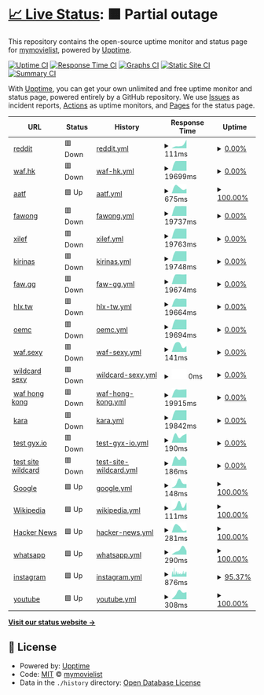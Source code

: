 # [📈 Live Status](https://uptime.mymovielist.org): <!--live status--> **🟧 Partial outage**

This repository contains the open-source uptime monitor and status page for [mymovielist](https://uptime.mymovielist.org), powered by [Upptime](https://github.com/upptime/upptime).

[![Uptime CI](https://github.com/mymovielist/uptime/workflows/Uptime%20CI/badge.svg)](https://github.com/mymovielist/uptime/actions?query=workflow%3A%22Uptime+CI%22)
[![Response Time CI](https://github.com/mymovielist/uptime/workflows/Response%20Time%20CI/badge.svg)](https://github.com/mymovielist/uptime/actions?query=workflow%3A%22Response+Time+CI%22)
[![Graphs CI](https://github.com/mymovielist/uptime/workflows/Graphs%20CI/badge.svg)](https://github.com/mymovielist/uptime/actions?query=workflow%3A%22Graphs+CI%22)
[![Static Site CI](https://github.com/mymovielist/uptime/workflows/Static%20Site%20CI/badge.svg)](https://github.com/mymovielist/uptime/actions?query=workflow%3A%22Static+Site+CI%22)
[![Summary CI](https://github.com/mymovielist/uptime/workflows/Summary%20CI/badge.svg)](https://github.com/mymovielist/uptime/actions?query=workflow%3A%22Summary+CI%22)

With [Upptime](https://upptime.js.org), you can get your own unlimited and free uptime monitor and status page, powered entirely by a GitHub repository. We use [Issues](https://github.com/mymovielist/uptime/issues) as incident reports, [Actions](https://github.com/mymovielist/uptime/actions) as uptime monitors, and [Pages](https://uptime.mymovielist.org) for the status page.

<!--start: status pages-->
<!-- This summary is generated by Upptime (https://github.com/upptime/upptime) -->
<!-- Do not edit this manually, your changes will be overwritten -->
<!-- prettier-ignore -->
| URL | Status | History | Response Time | Uptime |
| --- | ------ | ------- | ------------- | ------ |
| <img alt="" src="https://icons.duckduckgo.com/ip3/www.reddit.com.ico" height="13"> [reddit](https://www.reddit.com) | 🟥 Down | [reddit.yml](https://github.com/mymovielist/uptime/commits/HEAD/history/reddit.yml) | <details><summary><img alt="Response time graph" src="./graphs/reddit/response-time-week.png" height="20"> 111ms</summary><br><a href="https://uptime.mymovielist.org/history/reddit"><img alt="Response time 122" src="https://img.shields.io/endpoint?url=https%3A%2F%2Fraw.githubusercontent.com%2Fmymovielist%2Fuptime%2FHEAD%2Fapi%2Freddit%2Fresponse-time.json"></a><br><a href="https://uptime.mymovielist.org/history/reddit"><img alt="24-hour response time 253" src="https://img.shields.io/endpoint?url=https%3A%2F%2Fraw.githubusercontent.com%2Fmymovielist%2Fuptime%2FHEAD%2Fapi%2Freddit%2Fresponse-time-day.json"></a><br><a href="https://uptime.mymovielist.org/history/reddit"><img alt="7-day response time 111" src="https://img.shields.io/endpoint?url=https%3A%2F%2Fraw.githubusercontent.com%2Fmymovielist%2Fuptime%2FHEAD%2Fapi%2Freddit%2Fresponse-time-week.json"></a><br><a href="https://uptime.mymovielist.org/history/reddit"><img alt="30-day response time 97" src="https://img.shields.io/endpoint?url=https%3A%2F%2Fraw.githubusercontent.com%2Fmymovielist%2Fuptime%2FHEAD%2Fapi%2Freddit%2Fresponse-time-month.json"></a><br><a href="https://uptime.mymovielist.org/history/reddit"><img alt="1-year response time 122" src="https://img.shields.io/endpoint?url=https%3A%2F%2Fraw.githubusercontent.com%2Fmymovielist%2Fuptime%2FHEAD%2Fapi%2Freddit%2Fresponse-time-year.json"></a></details> | <details><summary><a href="https://uptime.mymovielist.org/history/reddit">0.00%</a></summary><a href="https://uptime.mymovielist.org/history/reddit"><img alt="All-time uptime 0.00%" src="https://img.shields.io/endpoint?url=https%3A%2F%2Fraw.githubusercontent.com%2Fmymovielist%2Fuptime%2FHEAD%2Fapi%2Freddit%2Fuptime.json"></a><br><a href="https://uptime.mymovielist.org/history/reddit"><img alt="24-hour uptime 0.00%" src="https://img.shields.io/endpoint?url=https%3A%2F%2Fraw.githubusercontent.com%2Fmymovielist%2Fuptime%2FHEAD%2Fapi%2Freddit%2Fuptime-day.json"></a><br><a href="https://uptime.mymovielist.org/history/reddit"><img alt="7-day uptime 0.00%" src="https://img.shields.io/endpoint?url=https%3A%2F%2Fraw.githubusercontent.com%2Fmymovielist%2Fuptime%2FHEAD%2Fapi%2Freddit%2Fuptime-week.json"></a><br><a href="https://uptime.mymovielist.org/history/reddit"><img alt="30-day uptime 0.00%" src="https://img.shields.io/endpoint?url=https%3A%2F%2Fraw.githubusercontent.com%2Fmymovielist%2Fuptime%2FHEAD%2Fapi%2Freddit%2Fuptime-month.json"></a><br><a href="https://uptime.mymovielist.org/history/reddit"><img alt="1-year uptime 0.00%" src="https://img.shields.io/endpoint?url=https%3A%2F%2Fraw.githubusercontent.com%2Fmymovielist%2Fuptime%2FHEAD%2Fapi%2Freddit%2Fuptime-year.json"></a></details>
| <img alt="" src="https://icons.duckduckgo.com/ip3/www.waf.hk.ico" height="13"> [waf.hk](https://www.waf.hk) | 🟥 Down | [waf-hk.yml](https://github.com/mymovielist/uptime/commits/HEAD/history/waf-hk.yml) | <details><summary><img alt="Response time graph" src="./graphs/waf-hk/response-time-week.png" height="20"> 19699ms</summary><br><a href="https://uptime.mymovielist.org/history/waf-hk"><img alt="Response time 843" src="https://img.shields.io/endpoint?url=https%3A%2F%2Fraw.githubusercontent.com%2Fmymovielist%2Fuptime%2FHEAD%2Fapi%2Fwaf-hk%2Fresponse-time.json"></a><br><a href="https://uptime.mymovielist.org/history/waf-hk"><img alt="24-hour response time 19731" src="https://img.shields.io/endpoint?url=https%3A%2F%2Fraw.githubusercontent.com%2Fmymovielist%2Fuptime%2FHEAD%2Fapi%2Fwaf-hk%2Fresponse-time-day.json"></a><br><a href="https://uptime.mymovielist.org/history/waf-hk"><img alt="7-day response time 19699" src="https://img.shields.io/endpoint?url=https%3A%2F%2Fraw.githubusercontent.com%2Fmymovielist%2Fuptime%2FHEAD%2Fapi%2Fwaf-hk%2Fresponse-time-week.json"></a><br><a href="https://uptime.mymovielist.org/history/waf-hk"><img alt="30-day response time 6721" src="https://img.shields.io/endpoint?url=https%3A%2F%2Fraw.githubusercontent.com%2Fmymovielist%2Fuptime%2FHEAD%2Fapi%2Fwaf-hk%2Fresponse-time-month.json"></a><br><a href="https://uptime.mymovielist.org/history/waf-hk"><img alt="1-year response time 722" src="https://img.shields.io/endpoint?url=https%3A%2F%2Fraw.githubusercontent.com%2Fmymovielist%2Fuptime%2FHEAD%2Fapi%2Fwaf-hk%2Fresponse-time-year.json"></a></details> | <details><summary><a href="https://uptime.mymovielist.org/history/waf-hk">0.00%</a></summary><a href="https://uptime.mymovielist.org/history/waf-hk"><img alt="All-time uptime 57.24%" src="https://img.shields.io/endpoint?url=https%3A%2F%2Fraw.githubusercontent.com%2Fmymovielist%2Fuptime%2FHEAD%2Fapi%2Fwaf-hk%2Fuptime.json"></a><br><a href="https://uptime.mymovielist.org/history/waf-hk"><img alt="24-hour uptime 0.00%" src="https://img.shields.io/endpoint?url=https%3A%2F%2Fraw.githubusercontent.com%2Fmymovielist%2Fuptime%2FHEAD%2Fapi%2Fwaf-hk%2Fuptime-day.json"></a><br><a href="https://uptime.mymovielist.org/history/waf-hk"><img alt="7-day uptime 0.00%" src="https://img.shields.io/endpoint?url=https%3A%2F%2Fraw.githubusercontent.com%2Fmymovielist%2Fuptime%2FHEAD%2Fapi%2Fwaf-hk%2Fuptime-week.json"></a><br><a href="https://uptime.mymovielist.org/history/waf-hk"><img alt="30-day uptime 0.00%" src="https://img.shields.io/endpoint?url=https%3A%2F%2Fraw.githubusercontent.com%2Fmymovielist%2Fuptime%2FHEAD%2Fapi%2Fwaf-hk%2Fuptime-month.json"></a><br><a href="https://uptime.mymovielist.org/history/waf-hk"><img alt="1-year uptime 0.00%" src="https://img.shields.io/endpoint?url=https%3A%2F%2Fraw.githubusercontent.com%2Fmymovielist%2Fuptime%2FHEAD%2Fapi%2Fwaf-hk%2Fuptime-year.json"></a></details>
| <img alt="" src="https://icons.duckduckgo.com/ip3/www.aatf.us.ico" height="13"> [aatf](https://www.aatf.us) | 🟩 Up | [aatf.yml](https://github.com/mymovielist/uptime/commits/HEAD/history/aatf.yml) | <details><summary><img alt="Response time graph" src="./graphs/aatf/response-time-week.png" height="20"> 675ms</summary><br><a href="https://uptime.mymovielist.org/history/aatf"><img alt="Response time 602" src="https://img.shields.io/endpoint?url=https%3A%2F%2Fraw.githubusercontent.com%2Fmymovielist%2Fuptime%2FHEAD%2Fapi%2Faatf%2Fresponse-time.json"></a><br><a href="https://uptime.mymovielist.org/history/aatf"><img alt="24-hour response time 529" src="https://img.shields.io/endpoint?url=https%3A%2F%2Fraw.githubusercontent.com%2Fmymovielist%2Fuptime%2FHEAD%2Fapi%2Faatf%2Fresponse-time-day.json"></a><br><a href="https://uptime.mymovielist.org/history/aatf"><img alt="7-day response time 675" src="https://img.shields.io/endpoint?url=https%3A%2F%2Fraw.githubusercontent.com%2Fmymovielist%2Fuptime%2FHEAD%2Fapi%2Faatf%2Fresponse-time-week.json"></a><br><a href="https://uptime.mymovielist.org/history/aatf"><img alt="30-day response time 705" src="https://img.shields.io/endpoint?url=https%3A%2F%2Fraw.githubusercontent.com%2Fmymovielist%2Fuptime%2FHEAD%2Fapi%2Faatf%2Fresponse-time-month.json"></a><br><a href="https://uptime.mymovielist.org/history/aatf"><img alt="1-year response time 653" src="https://img.shields.io/endpoint?url=https%3A%2F%2Fraw.githubusercontent.com%2Fmymovielist%2Fuptime%2FHEAD%2Fapi%2Faatf%2Fresponse-time-year.json"></a></details> | <details><summary><a href="https://uptime.mymovielist.org/history/aatf">100.00%</a></summary><a href="https://uptime.mymovielist.org/history/aatf"><img alt="All-time uptime 99.83%" src="https://img.shields.io/endpoint?url=https%3A%2F%2Fraw.githubusercontent.com%2Fmymovielist%2Fuptime%2FHEAD%2Fapi%2Faatf%2Fuptime.json"></a><br><a href="https://uptime.mymovielist.org/history/aatf"><img alt="24-hour uptime 100.00%" src="https://img.shields.io/endpoint?url=https%3A%2F%2Fraw.githubusercontent.com%2Fmymovielist%2Fuptime%2FHEAD%2Fapi%2Faatf%2Fuptime-day.json"></a><br><a href="https://uptime.mymovielist.org/history/aatf"><img alt="7-day uptime 100.00%" src="https://img.shields.io/endpoint?url=https%3A%2F%2Fraw.githubusercontent.com%2Fmymovielist%2Fuptime%2FHEAD%2Fapi%2Faatf%2Fuptime-week.json"></a><br><a href="https://uptime.mymovielist.org/history/aatf"><img alt="30-day uptime 100.00%" src="https://img.shields.io/endpoint?url=https%3A%2F%2Fraw.githubusercontent.com%2Fmymovielist%2Fuptime%2FHEAD%2Fapi%2Faatf%2Fuptime-month.json"></a><br><a href="https://uptime.mymovielist.org/history/aatf"><img alt="1-year uptime 99.89%" src="https://img.shields.io/endpoint?url=https%3A%2F%2Fraw.githubusercontent.com%2Fmymovielist%2Fuptime%2FHEAD%2Fapi%2Faatf%2Fuptime-year.json"></a></details>
| <img alt="" src="https://icons.duckduckgo.com/ip3/www.fawong.com.ico" height="13"> [fawong](https://www.fawong.com) | 🟥 Down | [fawong.yml](https://github.com/mymovielist/uptime/commits/HEAD/history/fawong.yml) | <details><summary><img alt="Response time graph" src="./graphs/fawong/response-time-week.png" height="20"> 19737ms</summary><br><a href="https://uptime.mymovielist.org/history/fawong"><img alt="Response time 1009" src="https://img.shields.io/endpoint?url=https%3A%2F%2Fraw.githubusercontent.com%2Fmymovielist%2Fuptime%2FHEAD%2Fapi%2Ffawong%2Fresponse-time.json"></a><br><a href="https://uptime.mymovielist.org/history/fawong"><img alt="24-hour response time 19617" src="https://img.shields.io/endpoint?url=https%3A%2F%2Fraw.githubusercontent.com%2Fmymovielist%2Fuptime%2FHEAD%2Fapi%2Ffawong%2Fresponse-time-day.json"></a><br><a href="https://uptime.mymovielist.org/history/fawong"><img alt="7-day response time 19737" src="https://img.shields.io/endpoint?url=https%3A%2F%2Fraw.githubusercontent.com%2Fmymovielist%2Fuptime%2FHEAD%2Fapi%2Ffawong%2Fresponse-time-week.json"></a><br><a href="https://uptime.mymovielist.org/history/fawong"><img alt="30-day response time 11061" src="https://img.shields.io/endpoint?url=https%3A%2F%2Fraw.githubusercontent.com%2Fmymovielist%2Fuptime%2FHEAD%2Fapi%2Ffawong%2Fresponse-time-month.json"></a><br><a href="https://uptime.mymovielist.org/history/fawong"><img alt="1-year response time 1031" src="https://img.shields.io/endpoint?url=https%3A%2F%2Fraw.githubusercontent.com%2Fmymovielist%2Fuptime%2FHEAD%2Fapi%2Ffawong%2Fresponse-time-year.json"></a></details> | <details><summary><a href="https://uptime.mymovielist.org/history/fawong">0.00%</a></summary><a href="https://uptime.mymovielist.org/history/fawong"><img alt="All-time uptime 57.16%" src="https://img.shields.io/endpoint?url=https%3A%2F%2Fraw.githubusercontent.com%2Fmymovielist%2Fuptime%2FHEAD%2Fapi%2Ffawong%2Fuptime.json"></a><br><a href="https://uptime.mymovielist.org/history/fawong"><img alt="24-hour uptime 0.00%" src="https://img.shields.io/endpoint?url=https%3A%2F%2Fraw.githubusercontent.com%2Fmymovielist%2Fuptime%2FHEAD%2Fapi%2Ffawong%2Fuptime-day.json"></a><br><a href="https://uptime.mymovielist.org/history/fawong"><img alt="7-day uptime 0.00%" src="https://img.shields.io/endpoint?url=https%3A%2F%2Fraw.githubusercontent.com%2Fmymovielist%2Fuptime%2FHEAD%2Fapi%2Ffawong%2Fuptime-week.json"></a><br><a href="https://uptime.mymovielist.org/history/fawong"><img alt="30-day uptime 0.00%" src="https://img.shields.io/endpoint?url=https%3A%2F%2Fraw.githubusercontent.com%2Fmymovielist%2Fuptime%2FHEAD%2Fapi%2Ffawong%2Fuptime-month.json"></a><br><a href="https://uptime.mymovielist.org/history/fawong"><img alt="1-year uptime 0.00%" src="https://img.shields.io/endpoint?url=https%3A%2F%2Fraw.githubusercontent.com%2Fmymovielist%2Fuptime%2FHEAD%2Fapi%2Ffawong%2Fuptime-year.json"></a></details>
| <img alt="" src="https://icons.duckduckgo.com/ip3/www.xilef.org.ico" height="13"> [xilef](https://www.xilef.org) | 🟥 Down | [xilef.yml](https://github.com/mymovielist/uptime/commits/HEAD/history/xilef.yml) | <details><summary><img alt="Response time graph" src="./graphs/xilef/response-time-week.png" height="20"> 19763ms</summary><br><a href="https://uptime.mymovielist.org/history/xilef"><img alt="Response time 1233" src="https://img.shields.io/endpoint?url=https%3A%2F%2Fraw.githubusercontent.com%2Fmymovielist%2Fuptime%2FHEAD%2Fapi%2Fxilef%2Fresponse-time.json"></a><br><a href="https://uptime.mymovielist.org/history/xilef"><img alt="24-hour response time 19788" src="https://img.shields.io/endpoint?url=https%3A%2F%2Fraw.githubusercontent.com%2Fmymovielist%2Fuptime%2FHEAD%2Fapi%2Fxilef%2Fresponse-time-day.json"></a><br><a href="https://uptime.mymovielist.org/history/xilef"><img alt="7-day response time 19763" src="https://img.shields.io/endpoint?url=https%3A%2F%2Fraw.githubusercontent.com%2Fmymovielist%2Fuptime%2FHEAD%2Fapi%2Fxilef%2Fresponse-time-week.json"></a><br><a href="https://uptime.mymovielist.org/history/xilef"><img alt="30-day response time 11101" src="https://img.shields.io/endpoint?url=https%3A%2F%2Fraw.githubusercontent.com%2Fmymovielist%2Fuptime%2FHEAD%2Fapi%2Fxilef%2Fresponse-time-month.json"></a><br><a href="https://uptime.mymovielist.org/history/xilef"><img alt="1-year response time 1161" src="https://img.shields.io/endpoint?url=https%3A%2F%2Fraw.githubusercontent.com%2Fmymovielist%2Fuptime%2FHEAD%2Fapi%2Fxilef%2Fresponse-time-year.json"></a></details> | <details><summary><a href="https://uptime.mymovielist.org/history/xilef">0.00%</a></summary><a href="https://uptime.mymovielist.org/history/xilef"><img alt="All-time uptime 55.29%" src="https://img.shields.io/endpoint?url=https%3A%2F%2Fraw.githubusercontent.com%2Fmymovielist%2Fuptime%2FHEAD%2Fapi%2Fxilef%2Fuptime.json"></a><br><a href="https://uptime.mymovielist.org/history/xilef"><img alt="24-hour uptime 0.00%" src="https://img.shields.io/endpoint?url=https%3A%2F%2Fraw.githubusercontent.com%2Fmymovielist%2Fuptime%2FHEAD%2Fapi%2Fxilef%2Fuptime-day.json"></a><br><a href="https://uptime.mymovielist.org/history/xilef"><img alt="7-day uptime 0.00%" src="https://img.shields.io/endpoint?url=https%3A%2F%2Fraw.githubusercontent.com%2Fmymovielist%2Fuptime%2FHEAD%2Fapi%2Fxilef%2Fuptime-week.json"></a><br><a href="https://uptime.mymovielist.org/history/xilef"><img alt="30-day uptime 0.00%" src="https://img.shields.io/endpoint?url=https%3A%2F%2Fraw.githubusercontent.com%2Fmymovielist%2Fuptime%2FHEAD%2Fapi%2Fxilef%2Fuptime-month.json"></a><br><a href="https://uptime.mymovielist.org/history/xilef"><img alt="1-year uptime 0.00%" src="https://img.shields.io/endpoint?url=https%3A%2F%2Fraw.githubusercontent.com%2Fmymovielist%2Fuptime%2FHEAD%2Fapi%2Fxilef%2Fuptime-year.json"></a></details>
| <img alt="" src="https://icons.duckduckgo.com/ip3/www.kirinas.com.ico" height="13"> [kirinas](https://www.kirinas.com) | 🟥 Down | [kirinas.yml](https://github.com/mymovielist/uptime/commits/HEAD/history/kirinas.yml) | <details><summary><img alt="Response time graph" src="./graphs/kirinas/response-time-week.png" height="20"> 19748ms</summary><br><a href="https://uptime.mymovielist.org/history/kirinas"><img alt="Response time 1154" src="https://img.shields.io/endpoint?url=https%3A%2F%2Fraw.githubusercontent.com%2Fmymovielist%2Fuptime%2FHEAD%2Fapi%2Fkirinas%2Fresponse-time.json"></a><br><a href="https://uptime.mymovielist.org/history/kirinas"><img alt="24-hour response time 19700" src="https://img.shields.io/endpoint?url=https%3A%2F%2Fraw.githubusercontent.com%2Fmymovielist%2Fuptime%2FHEAD%2Fapi%2Fkirinas%2Fresponse-time-day.json"></a><br><a href="https://uptime.mymovielist.org/history/kirinas"><img alt="7-day response time 19748" src="https://img.shields.io/endpoint?url=https%3A%2F%2Fraw.githubusercontent.com%2Fmymovielist%2Fuptime%2FHEAD%2Fapi%2Fkirinas%2Fresponse-time-week.json"></a><br><a href="https://uptime.mymovielist.org/history/kirinas"><img alt="30-day response time 11549" src="https://img.shields.io/endpoint?url=https%3A%2F%2Fraw.githubusercontent.com%2Fmymovielist%2Fuptime%2FHEAD%2Fapi%2Fkirinas%2Fresponse-time-month.json"></a><br><a href="https://uptime.mymovielist.org/history/kirinas"><img alt="1-year response time 1141" src="https://img.shields.io/endpoint?url=https%3A%2F%2Fraw.githubusercontent.com%2Fmymovielist%2Fuptime%2FHEAD%2Fapi%2Fkirinas%2Fresponse-time-year.json"></a></details> | <details><summary><a href="https://uptime.mymovielist.org/history/kirinas">0.00%</a></summary><a href="https://uptime.mymovielist.org/history/kirinas"><img alt="All-time uptime 56.94%" src="https://img.shields.io/endpoint?url=https%3A%2F%2Fraw.githubusercontent.com%2Fmymovielist%2Fuptime%2FHEAD%2Fapi%2Fkirinas%2Fuptime.json"></a><br><a href="https://uptime.mymovielist.org/history/kirinas"><img alt="24-hour uptime 0.00%" src="https://img.shields.io/endpoint?url=https%3A%2F%2Fraw.githubusercontent.com%2Fmymovielist%2Fuptime%2FHEAD%2Fapi%2Fkirinas%2Fuptime-day.json"></a><br><a href="https://uptime.mymovielist.org/history/kirinas"><img alt="7-day uptime 0.00%" src="https://img.shields.io/endpoint?url=https%3A%2F%2Fraw.githubusercontent.com%2Fmymovielist%2Fuptime%2FHEAD%2Fapi%2Fkirinas%2Fuptime-week.json"></a><br><a href="https://uptime.mymovielist.org/history/kirinas"><img alt="30-day uptime 0.00%" src="https://img.shields.io/endpoint?url=https%3A%2F%2Fraw.githubusercontent.com%2Fmymovielist%2Fuptime%2FHEAD%2Fapi%2Fkirinas%2Fuptime-month.json"></a><br><a href="https://uptime.mymovielist.org/history/kirinas"><img alt="1-year uptime 0.00%" src="https://img.shields.io/endpoint?url=https%3A%2F%2Fraw.githubusercontent.com%2Fmymovielist%2Fuptime%2FHEAD%2Fapi%2Fkirinas%2Fuptime-year.json"></a></details>
| <img alt="" src="https://icons.duckduckgo.com/ip3/www.faw.gg.ico" height="13"> [faw.gg](https://www.faw.gg) | 🟥 Down | [faw-gg.yml](https://github.com/mymovielist/uptime/commits/HEAD/history/faw-gg.yml) | <details><summary><img alt="Response time graph" src="./graphs/faw-gg/response-time-week.png" height="20"> 19674ms</summary><br><a href="https://uptime.mymovielist.org/history/faw-gg"><img alt="Response time 1224" src="https://img.shields.io/endpoint?url=https%3A%2F%2Fraw.githubusercontent.com%2Fmymovielist%2Fuptime%2FHEAD%2Fapi%2Ffaw-gg%2Fresponse-time.json"></a><br><a href="https://uptime.mymovielist.org/history/faw-gg"><img alt="24-hour response time 19865" src="https://img.shields.io/endpoint?url=https%3A%2F%2Fraw.githubusercontent.com%2Fmymovielist%2Fuptime%2FHEAD%2Fapi%2Ffaw-gg%2Fresponse-time-day.json"></a><br><a href="https://uptime.mymovielist.org/history/faw-gg"><img alt="7-day response time 19674" src="https://img.shields.io/endpoint?url=https%3A%2F%2Fraw.githubusercontent.com%2Fmymovielist%2Fuptime%2FHEAD%2Fapi%2Ffaw-gg%2Fresponse-time-week.json"></a><br><a href="https://uptime.mymovielist.org/history/faw-gg"><img alt="30-day response time 11918" src="https://img.shields.io/endpoint?url=https%3A%2F%2Fraw.githubusercontent.com%2Fmymovielist%2Fuptime%2FHEAD%2Fapi%2Ffaw-gg%2Fresponse-time-month.json"></a><br><a href="https://uptime.mymovielist.org/history/faw-gg"><img alt="1-year response time 1229" src="https://img.shields.io/endpoint?url=https%3A%2F%2Fraw.githubusercontent.com%2Fmymovielist%2Fuptime%2FHEAD%2Fapi%2Ffaw-gg%2Fresponse-time-year.json"></a></details> | <details><summary><a href="https://uptime.mymovielist.org/history/faw-gg">0.00%</a></summary><a href="https://uptime.mymovielist.org/history/faw-gg"><img alt="All-time uptime 52.94%" src="https://img.shields.io/endpoint?url=https%3A%2F%2Fraw.githubusercontent.com%2Fmymovielist%2Fuptime%2FHEAD%2Fapi%2Ffaw-gg%2Fuptime.json"></a><br><a href="https://uptime.mymovielist.org/history/faw-gg"><img alt="24-hour uptime 0.00%" src="https://img.shields.io/endpoint?url=https%3A%2F%2Fraw.githubusercontent.com%2Fmymovielist%2Fuptime%2FHEAD%2Fapi%2Ffaw-gg%2Fuptime-day.json"></a><br><a href="https://uptime.mymovielist.org/history/faw-gg"><img alt="7-day uptime 0.00%" src="https://img.shields.io/endpoint?url=https%3A%2F%2Fraw.githubusercontent.com%2Fmymovielist%2Fuptime%2FHEAD%2Fapi%2Ffaw-gg%2Fuptime-week.json"></a><br><a href="https://uptime.mymovielist.org/history/faw-gg"><img alt="30-day uptime 0.00%" src="https://img.shields.io/endpoint?url=https%3A%2F%2Fraw.githubusercontent.com%2Fmymovielist%2Fuptime%2FHEAD%2Fapi%2Ffaw-gg%2Fuptime-month.json"></a><br><a href="https://uptime.mymovielist.org/history/faw-gg"><img alt="1-year uptime 0.00%" src="https://img.shields.io/endpoint?url=https%3A%2F%2Fraw.githubusercontent.com%2Fmymovielist%2Fuptime%2FHEAD%2Fapi%2Ffaw-gg%2Fuptime-year.json"></a></details>
| <img alt="" src="https://icons.duckduckgo.com/ip3/www.hlx.tw.ico" height="13"> [hlx.tw](https://www.hlx.tw) | 🟥 Down | [hlx-tw.yml](https://github.com/mymovielist/uptime/commits/HEAD/history/hlx-tw.yml) | <details><summary><img alt="Response time graph" src="./graphs/hlx-tw/response-time-week.png" height="20"> 19664ms</summary><br><a href="https://uptime.mymovielist.org/history/hlx-tw"><img alt="Response time 1139" src="https://img.shields.io/endpoint?url=https%3A%2F%2Fraw.githubusercontent.com%2Fmymovielist%2Fuptime%2FHEAD%2Fapi%2Fhlx-tw%2Fresponse-time.json"></a><br><a href="https://uptime.mymovielist.org/history/hlx-tw"><img alt="24-hour response time 19433" src="https://img.shields.io/endpoint?url=https%3A%2F%2Fraw.githubusercontent.com%2Fmymovielist%2Fuptime%2FHEAD%2Fapi%2Fhlx-tw%2Fresponse-time-day.json"></a><br><a href="https://uptime.mymovielist.org/history/hlx-tw"><img alt="7-day response time 19664" src="https://img.shields.io/endpoint?url=https%3A%2F%2Fraw.githubusercontent.com%2Fmymovielist%2Fuptime%2FHEAD%2Fapi%2Fhlx-tw%2Fresponse-time-week.json"></a><br><a href="https://uptime.mymovielist.org/history/hlx-tw"><img alt="30-day response time 11151" src="https://img.shields.io/endpoint?url=https%3A%2F%2Fraw.githubusercontent.com%2Fmymovielist%2Fuptime%2FHEAD%2Fapi%2Fhlx-tw%2Fresponse-time-month.json"></a><br><a href="https://uptime.mymovielist.org/history/hlx-tw"><img alt="1-year response time 1100" src="https://img.shields.io/endpoint?url=https%3A%2F%2Fraw.githubusercontent.com%2Fmymovielist%2Fuptime%2FHEAD%2Fapi%2Fhlx-tw%2Fresponse-time-year.json"></a></details> | <details><summary><a href="https://uptime.mymovielist.org/history/hlx-tw">0.00%</a></summary><a href="https://uptime.mymovielist.org/history/hlx-tw"><img alt="All-time uptime 52.67%" src="https://img.shields.io/endpoint?url=https%3A%2F%2Fraw.githubusercontent.com%2Fmymovielist%2Fuptime%2FHEAD%2Fapi%2Fhlx-tw%2Fuptime.json"></a><br><a href="https://uptime.mymovielist.org/history/hlx-tw"><img alt="24-hour uptime 0.00%" src="https://img.shields.io/endpoint?url=https%3A%2F%2Fraw.githubusercontent.com%2Fmymovielist%2Fuptime%2FHEAD%2Fapi%2Fhlx-tw%2Fuptime-day.json"></a><br><a href="https://uptime.mymovielist.org/history/hlx-tw"><img alt="7-day uptime 0.00%" src="https://img.shields.io/endpoint?url=https%3A%2F%2Fraw.githubusercontent.com%2Fmymovielist%2Fuptime%2FHEAD%2Fapi%2Fhlx-tw%2Fuptime-week.json"></a><br><a href="https://uptime.mymovielist.org/history/hlx-tw"><img alt="30-day uptime 0.00%" src="https://img.shields.io/endpoint?url=https%3A%2F%2Fraw.githubusercontent.com%2Fmymovielist%2Fuptime%2FHEAD%2Fapi%2Fhlx-tw%2Fuptime-month.json"></a><br><a href="https://uptime.mymovielist.org/history/hlx-tw"><img alt="1-year uptime 0.00%" src="https://img.shields.io/endpoint?url=https%3A%2F%2Fraw.githubusercontent.com%2Fmymovielist%2Fuptime%2FHEAD%2Fapi%2Fhlx-tw%2Fuptime-year.json"></a></details>
| <img alt="" src="https://icons.duckduckgo.com/ip3/www.orientelectronic.net.ico" height="13"> [oemc](https://www.orientelectronic.net) | 🟥 Down | [oemc.yml](https://github.com/mymovielist/uptime/commits/HEAD/history/oemc.yml) | <details><summary><img alt="Response time graph" src="./graphs/oemc/response-time-week.png" height="20"> 19694ms</summary><br><a href="https://uptime.mymovielist.org/history/oemc"><img alt="Response time 1188" src="https://img.shields.io/endpoint?url=https%3A%2F%2Fraw.githubusercontent.com%2Fmymovielist%2Fuptime%2FHEAD%2Fapi%2Foemc%2Fresponse-time.json"></a><br><a href="https://uptime.mymovielist.org/history/oemc"><img alt="24-hour response time 19680" src="https://img.shields.io/endpoint?url=https%3A%2F%2Fraw.githubusercontent.com%2Fmymovielist%2Fuptime%2FHEAD%2Fapi%2Foemc%2Fresponse-time-day.json"></a><br><a href="https://uptime.mymovielist.org/history/oemc"><img alt="7-day response time 19694" src="https://img.shields.io/endpoint?url=https%3A%2F%2Fraw.githubusercontent.com%2Fmymovielist%2Fuptime%2FHEAD%2Fapi%2Foemc%2Fresponse-time-week.json"></a><br><a href="https://uptime.mymovielist.org/history/oemc"><img alt="30-day response time 11895" src="https://img.shields.io/endpoint?url=https%3A%2F%2Fraw.githubusercontent.com%2Fmymovielist%2Fuptime%2FHEAD%2Fapi%2Foemc%2Fresponse-time-month.json"></a><br><a href="https://uptime.mymovielist.org/history/oemc"><img alt="1-year response time 1179" src="https://img.shields.io/endpoint?url=https%3A%2F%2Fraw.githubusercontent.com%2Fmymovielist%2Fuptime%2FHEAD%2Fapi%2Foemc%2Fresponse-time-year.json"></a></details> | <details><summary><a href="https://uptime.mymovielist.org/history/oemc">0.00%</a></summary><a href="https://uptime.mymovielist.org/history/oemc"><img alt="All-time uptime 57.18%" src="https://img.shields.io/endpoint?url=https%3A%2F%2Fraw.githubusercontent.com%2Fmymovielist%2Fuptime%2FHEAD%2Fapi%2Foemc%2Fuptime.json"></a><br><a href="https://uptime.mymovielist.org/history/oemc"><img alt="24-hour uptime 0.00%" src="https://img.shields.io/endpoint?url=https%3A%2F%2Fraw.githubusercontent.com%2Fmymovielist%2Fuptime%2FHEAD%2Fapi%2Foemc%2Fuptime-day.json"></a><br><a href="https://uptime.mymovielist.org/history/oemc"><img alt="7-day uptime 0.00%" src="https://img.shields.io/endpoint?url=https%3A%2F%2Fraw.githubusercontent.com%2Fmymovielist%2Fuptime%2FHEAD%2Fapi%2Foemc%2Fuptime-week.json"></a><br><a href="https://uptime.mymovielist.org/history/oemc"><img alt="30-day uptime 0.00%" src="https://img.shields.io/endpoint?url=https%3A%2F%2Fraw.githubusercontent.com%2Fmymovielist%2Fuptime%2FHEAD%2Fapi%2Foemc%2Fuptime-month.json"></a><br><a href="https://uptime.mymovielist.org/history/oemc"><img alt="1-year uptime 0.00%" src="https://img.shields.io/endpoint?url=https%3A%2F%2Fraw.githubusercontent.com%2Fmymovielist%2Fuptime%2FHEAD%2Fapi%2Foemc%2Fuptime-year.json"></a></details>
| <img alt="" src="https://icons.duckduckgo.com/ip3/www.waf.sexy.ico" height="13"> [waf.sexy](https://www.waf.sexy) | 🟥 Down | [waf-sexy.yml](https://github.com/mymovielist/uptime/commits/HEAD/history/waf-sexy.yml) | <details><summary><img alt="Response time graph" src="./graphs/waf-sexy/response-time-week.png" height="20"> 141ms</summary><br><a href="https://uptime.mymovielist.org/history/waf-sexy"><img alt="Response time 253" src="https://img.shields.io/endpoint?url=https%3A%2F%2Fraw.githubusercontent.com%2Fmymovielist%2Fuptime%2FHEAD%2Fapi%2Fwaf-sexy%2Fresponse-time.json"></a><br><a href="https://uptime.mymovielist.org/history/waf-sexy"><img alt="24-hour response time 116" src="https://img.shields.io/endpoint?url=https%3A%2F%2Fraw.githubusercontent.com%2Fmymovielist%2Fuptime%2FHEAD%2Fapi%2Fwaf-sexy%2Fresponse-time-day.json"></a><br><a href="https://uptime.mymovielist.org/history/waf-sexy"><img alt="7-day response time 141" src="https://img.shields.io/endpoint?url=https%3A%2F%2Fraw.githubusercontent.com%2Fmymovielist%2Fuptime%2FHEAD%2Fapi%2Fwaf-sexy%2Fresponse-time-week.json"></a><br><a href="https://uptime.mymovielist.org/history/waf-sexy"><img alt="30-day response time 2507" src="https://img.shields.io/endpoint?url=https%3A%2F%2Fraw.githubusercontent.com%2Fmymovielist%2Fuptime%2FHEAD%2Fapi%2Fwaf-sexy%2Fresponse-time-month.json"></a><br><a href="https://uptime.mymovielist.org/history/waf-sexy"><img alt="1-year response time 308" src="https://img.shields.io/endpoint?url=https%3A%2F%2Fraw.githubusercontent.com%2Fmymovielist%2Fuptime%2FHEAD%2Fapi%2Fwaf-sexy%2Fresponse-time-year.json"></a></details> | <details><summary><a href="https://uptime.mymovielist.org/history/waf-sexy">0.00%</a></summary><a href="https://uptime.mymovielist.org/history/waf-sexy"><img alt="All-time uptime 46.45%" src="https://img.shields.io/endpoint?url=https%3A%2F%2Fraw.githubusercontent.com%2Fmymovielist%2Fuptime%2FHEAD%2Fapi%2Fwaf-sexy%2Fuptime.json"></a><br><a href="https://uptime.mymovielist.org/history/waf-sexy"><img alt="24-hour uptime 0.00%" src="https://img.shields.io/endpoint?url=https%3A%2F%2Fraw.githubusercontent.com%2Fmymovielist%2Fuptime%2FHEAD%2Fapi%2Fwaf-sexy%2Fuptime-day.json"></a><br><a href="https://uptime.mymovielist.org/history/waf-sexy"><img alt="7-day uptime 0.00%" src="https://img.shields.io/endpoint?url=https%3A%2F%2Fraw.githubusercontent.com%2Fmymovielist%2Fuptime%2FHEAD%2Fapi%2Fwaf-sexy%2Fuptime-week.json"></a><br><a href="https://uptime.mymovielist.org/history/waf-sexy"><img alt="30-day uptime 0.00%" src="https://img.shields.io/endpoint?url=https%3A%2F%2Fraw.githubusercontent.com%2Fmymovielist%2Fuptime%2FHEAD%2Fapi%2Fwaf-sexy%2Fuptime-month.json"></a><br><a href="https://uptime.mymovielist.org/history/waf-sexy"><img alt="1-year uptime 0.00%" src="https://img.shields.io/endpoint?url=https%3A%2F%2Fraw.githubusercontent.com%2Fmymovielist%2Fuptime%2FHEAD%2Fapi%2Fwaf-sexy%2Fuptime-year.json"></a></details>
| <img alt="" src="https://icons.duckduckgo.com/ip3/wildcard.waf.sexy.ico" height="13"> [wildcard sexy](https://wildcard.waf.sexy) | 🟥 Down | [wildcard-sexy.yml](https://github.com/mymovielist/uptime/commits/HEAD/history/wildcard-sexy.yml) | <details><summary><img alt="Response time graph" src="./graphs/wildcard-sexy/response-time-week.png" height="20"> 0ms</summary><br><a href="https://uptime.mymovielist.org/history/wildcard-sexy"><img alt="Response time 172" src="https://img.shields.io/endpoint?url=https%3A%2F%2Fraw.githubusercontent.com%2Fmymovielist%2Fuptime%2FHEAD%2Fapi%2Fwildcard-sexy%2Fresponse-time.json"></a><br><a href="https://uptime.mymovielist.org/history/wildcard-sexy"><img alt="24-hour response time 0" src="https://img.shields.io/endpoint?url=https%3A%2F%2Fraw.githubusercontent.com%2Fmymovielist%2Fuptime%2FHEAD%2Fapi%2Fwildcard-sexy%2Fresponse-time-day.json"></a><br><a href="https://uptime.mymovielist.org/history/wildcard-sexy"><img alt="7-day response time 0" src="https://img.shields.io/endpoint?url=https%3A%2F%2Fraw.githubusercontent.com%2Fmymovielist%2Fuptime%2FHEAD%2Fapi%2Fwildcard-sexy%2Fresponse-time-week.json"></a><br><a href="https://uptime.mymovielist.org/history/wildcard-sexy"><img alt="30-day response time 0" src="https://img.shields.io/endpoint?url=https%3A%2F%2Fraw.githubusercontent.com%2Fmymovielist%2Fuptime%2FHEAD%2Fapi%2Fwildcard-sexy%2Fresponse-time-month.json"></a><br><a href="https://uptime.mymovielist.org/history/wildcard-sexy"><img alt="1-year response time 0" src="https://img.shields.io/endpoint?url=https%3A%2F%2Fraw.githubusercontent.com%2Fmymovielist%2Fuptime%2FHEAD%2Fapi%2Fwildcard-sexy%2Fresponse-time-year.json"></a></details> | <details><summary><a href="https://uptime.mymovielist.org/history/wildcard-sexy">0.00%</a></summary><a href="https://uptime.mymovielist.org/history/wildcard-sexy"><img alt="All-time uptime 22.45%" src="https://img.shields.io/endpoint?url=https%3A%2F%2Fraw.githubusercontent.com%2Fmymovielist%2Fuptime%2FHEAD%2Fapi%2Fwildcard-sexy%2Fuptime.json"></a><br><a href="https://uptime.mymovielist.org/history/wildcard-sexy"><img alt="24-hour uptime 0.00%" src="https://img.shields.io/endpoint?url=https%3A%2F%2Fraw.githubusercontent.com%2Fmymovielist%2Fuptime%2FHEAD%2Fapi%2Fwildcard-sexy%2Fuptime-day.json"></a><br><a href="https://uptime.mymovielist.org/history/wildcard-sexy"><img alt="7-day uptime 0.00%" src="https://img.shields.io/endpoint?url=https%3A%2F%2Fraw.githubusercontent.com%2Fmymovielist%2Fuptime%2FHEAD%2Fapi%2Fwildcard-sexy%2Fuptime-week.json"></a><br><a href="https://uptime.mymovielist.org/history/wildcard-sexy"><img alt="30-day uptime 0.00%" src="https://img.shields.io/endpoint?url=https%3A%2F%2Fraw.githubusercontent.com%2Fmymovielist%2Fuptime%2FHEAD%2Fapi%2Fwildcard-sexy%2Fuptime-month.json"></a><br><a href="https://uptime.mymovielist.org/history/wildcard-sexy"><img alt="1-year uptime 0.00%" src="https://img.shields.io/endpoint?url=https%3A%2F%2Fraw.githubusercontent.com%2Fmymovielist%2Fuptime%2FHEAD%2Fapi%2Fwildcard-sexy%2Fuptime-year.json"></a></details>
| <img alt="" src="https://icons.duckduckgo.com/ip3/www.xn--i8s3q.xn--j6w193g.ico" height="13"> [waf hong kong](https://www.xn--i8s3q.xn--j6w193g) | 🟥 Down | [waf-hong-kong.yml](https://github.com/mymovielist/uptime/commits/HEAD/history/waf-hong-kong.yml) | <details><summary><img alt="Response time graph" src="./graphs/waf-hong-kong/response-time-week.png" height="20"> 19915ms</summary><br><a href="https://uptime.mymovielist.org/history/waf-hong-kong"><img alt="Response time 1000" src="https://img.shields.io/endpoint?url=https%3A%2F%2Fraw.githubusercontent.com%2Fmymovielist%2Fuptime%2FHEAD%2Fapi%2Fwaf-hong-kong%2Fresponse-time.json"></a><br><a href="https://uptime.mymovielist.org/history/waf-hong-kong"><img alt="24-hour response time 20502" src="https://img.shields.io/endpoint?url=https%3A%2F%2Fraw.githubusercontent.com%2Fmymovielist%2Fuptime%2FHEAD%2Fapi%2Fwaf-hong-kong%2Fresponse-time-day.json"></a><br><a href="https://uptime.mymovielist.org/history/waf-hong-kong"><img alt="7-day response time 19915" src="https://img.shields.io/endpoint?url=https%3A%2F%2Fraw.githubusercontent.com%2Fmymovielist%2Fuptime%2FHEAD%2Fapi%2Fwaf-hong-kong%2Fresponse-time-week.json"></a><br><a href="https://uptime.mymovielist.org/history/waf-hong-kong"><img alt="30-day response time 11104" src="https://img.shields.io/endpoint?url=https%3A%2F%2Fraw.githubusercontent.com%2Fmymovielist%2Fuptime%2FHEAD%2Fapi%2Fwaf-hong-kong%2Fresponse-time-month.json"></a><br><a href="https://uptime.mymovielist.org/history/waf-hong-kong"><img alt="1-year response time 1026" src="https://img.shields.io/endpoint?url=https%3A%2F%2Fraw.githubusercontent.com%2Fmymovielist%2Fuptime%2FHEAD%2Fapi%2Fwaf-hong-kong%2Fresponse-time-year.json"></a></details> | <details><summary><a href="https://uptime.mymovielist.org/history/waf-hong-kong">0.00%</a></summary><a href="https://uptime.mymovielist.org/history/waf-hong-kong"><img alt="All-time uptime 53.59%" src="https://img.shields.io/endpoint?url=https%3A%2F%2Fraw.githubusercontent.com%2Fmymovielist%2Fuptime%2FHEAD%2Fapi%2Fwaf-hong-kong%2Fuptime.json"></a><br><a href="https://uptime.mymovielist.org/history/waf-hong-kong"><img alt="24-hour uptime 0.00%" src="https://img.shields.io/endpoint?url=https%3A%2F%2Fraw.githubusercontent.com%2Fmymovielist%2Fuptime%2FHEAD%2Fapi%2Fwaf-hong-kong%2Fuptime-day.json"></a><br><a href="https://uptime.mymovielist.org/history/waf-hong-kong"><img alt="7-day uptime 0.00%" src="https://img.shields.io/endpoint?url=https%3A%2F%2Fraw.githubusercontent.com%2Fmymovielist%2Fuptime%2FHEAD%2Fapi%2Fwaf-hong-kong%2Fuptime-week.json"></a><br><a href="https://uptime.mymovielist.org/history/waf-hong-kong"><img alt="30-day uptime 0.00%" src="https://img.shields.io/endpoint?url=https%3A%2F%2Fraw.githubusercontent.com%2Fmymovielist%2Fuptime%2FHEAD%2Fapi%2Fwaf-hong-kong%2Fuptime-month.json"></a><br><a href="https://uptime.mymovielist.org/history/waf-hong-kong"><img alt="1-year uptime 0.00%" src="https://img.shields.io/endpoint?url=https%3A%2F%2Fraw.githubusercontent.com%2Fmymovielist%2Fuptime%2FHEAD%2Fapi%2Fwaf-hong-kong%2Fuptime-year.json"></a></details>
| <img alt="" src="https://icons.duckduckgo.com/ip3/www.xn--lckwg.net.ico" height="13"> [kara](https://www.xn--lckwg.net) | 🟥 Down | [kara.yml](https://github.com/mymovielist/uptime/commits/HEAD/history/kara.yml) | <details><summary><img alt="Response time graph" src="./graphs/kara/response-time-week.png" height="20"> 19842ms</summary><br><a href="https://uptime.mymovielist.org/history/kara"><img alt="Response time 1598" src="https://img.shields.io/endpoint?url=https%3A%2F%2Fraw.githubusercontent.com%2Fmymovielist%2Fuptime%2FHEAD%2Fapi%2Fkara%2Fresponse-time.json"></a><br><a href="https://uptime.mymovielist.org/history/kara"><img alt="24-hour response time 19892" src="https://img.shields.io/endpoint?url=https%3A%2F%2Fraw.githubusercontent.com%2Fmymovielist%2Fuptime%2FHEAD%2Fapi%2Fkara%2Fresponse-time-day.json"></a><br><a href="https://uptime.mymovielist.org/history/kara"><img alt="7-day response time 19842" src="https://img.shields.io/endpoint?url=https%3A%2F%2Fraw.githubusercontent.com%2Fmymovielist%2Fuptime%2FHEAD%2Fapi%2Fkara%2Fresponse-time-week.json"></a><br><a href="https://uptime.mymovielist.org/history/kara"><img alt="30-day response time 19735" src="https://img.shields.io/endpoint?url=https%3A%2F%2Fraw.githubusercontent.com%2Fmymovielist%2Fuptime%2FHEAD%2Fapi%2Fkara%2Fresponse-time-month.json"></a><br><a href="https://uptime.mymovielist.org/history/kara"><img alt="1-year response time 2293" src="https://img.shields.io/endpoint?url=https%3A%2F%2Fraw.githubusercontent.com%2Fmymovielist%2Fuptime%2FHEAD%2Fapi%2Fkara%2Fresponse-time-year.json"></a></details> | <details><summary><a href="https://uptime.mymovielist.org/history/kara">0.00%</a></summary><a href="https://uptime.mymovielist.org/history/kara"><img alt="All-time uptime 47.64%" src="https://img.shields.io/endpoint?url=https%3A%2F%2Fraw.githubusercontent.com%2Fmymovielist%2Fuptime%2FHEAD%2Fapi%2Fkara%2Fuptime.json"></a><br><a href="https://uptime.mymovielist.org/history/kara"><img alt="24-hour uptime 0.00%" src="https://img.shields.io/endpoint?url=https%3A%2F%2Fraw.githubusercontent.com%2Fmymovielist%2Fuptime%2FHEAD%2Fapi%2Fkara%2Fuptime-day.json"></a><br><a href="https://uptime.mymovielist.org/history/kara"><img alt="7-day uptime 0.00%" src="https://img.shields.io/endpoint?url=https%3A%2F%2Fraw.githubusercontent.com%2Fmymovielist%2Fuptime%2FHEAD%2Fapi%2Fkara%2Fuptime-week.json"></a><br><a href="https://uptime.mymovielist.org/history/kara"><img alt="30-day uptime 0.00%" src="https://img.shields.io/endpoint?url=https%3A%2F%2Fraw.githubusercontent.com%2Fmymovielist%2Fuptime%2FHEAD%2Fapi%2Fkara%2Fuptime-month.json"></a><br><a href="https://uptime.mymovielist.org/history/kara"><img alt="1-year uptime 0.00%" src="https://img.shields.io/endpoint?url=https%3A%2F%2Fraw.githubusercontent.com%2Fmymovielist%2Fuptime%2FHEAD%2Fapi%2Fkara%2Fuptime-year.json"></a></details>
| <img alt="" src="https://icons.duckduckgo.com/ip3/gyx.io.ico" height="13"> [test gyx.io](https://gyx.io) | 🟥 Down | [test-gyx-io.yml](https://github.com/mymovielist/uptime/commits/HEAD/history/test-gyx-io.yml) | <details><summary><img alt="Response time graph" src="./graphs/test-gyx-io/response-time-week.png" height="20"> 190ms</summary><br><a href="https://uptime.mymovielist.org/history/test-gyx-io"><img alt="Response time 502" src="https://img.shields.io/endpoint?url=https%3A%2F%2Fraw.githubusercontent.com%2Fmymovielist%2Fuptime%2FHEAD%2Fapi%2Ftest-gyx-io%2Fresponse-time.json"></a><br><a href="https://uptime.mymovielist.org/history/test-gyx-io"><img alt="24-hour response time 225" src="https://img.shields.io/endpoint?url=https%3A%2F%2Fraw.githubusercontent.com%2Fmymovielist%2Fuptime%2FHEAD%2Fapi%2Ftest-gyx-io%2Fresponse-time-day.json"></a><br><a href="https://uptime.mymovielist.org/history/test-gyx-io"><img alt="7-day response time 190" src="https://img.shields.io/endpoint?url=https%3A%2F%2Fraw.githubusercontent.com%2Fmymovielist%2Fuptime%2FHEAD%2Fapi%2Ftest-gyx-io%2Fresponse-time-week.json"></a><br><a href="https://uptime.mymovielist.org/history/test-gyx-io"><img alt="30-day response time 6456" src="https://img.shields.io/endpoint?url=https%3A%2F%2Fraw.githubusercontent.com%2Fmymovielist%2Fuptime%2FHEAD%2Fapi%2Ftest-gyx-io%2Fresponse-time-month.json"></a><br><a href="https://uptime.mymovielist.org/history/test-gyx-io"><img alt="1-year response time 611" src="https://img.shields.io/endpoint?url=https%3A%2F%2Fraw.githubusercontent.com%2Fmymovielist%2Fuptime%2FHEAD%2Fapi%2Ftest-gyx-io%2Fresponse-time-year.json"></a></details> | <details><summary><a href="https://uptime.mymovielist.org/history/test-gyx-io">0.00%</a></summary><a href="https://uptime.mymovielist.org/history/test-gyx-io"><img alt="All-time uptime 23.53%" src="https://img.shields.io/endpoint?url=https%3A%2F%2Fraw.githubusercontent.com%2Fmymovielist%2Fuptime%2FHEAD%2Fapi%2Ftest-gyx-io%2Fuptime.json"></a><br><a href="https://uptime.mymovielist.org/history/test-gyx-io"><img alt="24-hour uptime 0.00%" src="https://img.shields.io/endpoint?url=https%3A%2F%2Fraw.githubusercontent.com%2Fmymovielist%2Fuptime%2FHEAD%2Fapi%2Ftest-gyx-io%2Fuptime-day.json"></a><br><a href="https://uptime.mymovielist.org/history/test-gyx-io"><img alt="7-day uptime 0.00%" src="https://img.shields.io/endpoint?url=https%3A%2F%2Fraw.githubusercontent.com%2Fmymovielist%2Fuptime%2FHEAD%2Fapi%2Ftest-gyx-io%2Fuptime-week.json"></a><br><a href="https://uptime.mymovielist.org/history/test-gyx-io"><img alt="30-day uptime 0.00%" src="https://img.shields.io/endpoint?url=https%3A%2F%2Fraw.githubusercontent.com%2Fmymovielist%2Fuptime%2FHEAD%2Fapi%2Ftest-gyx-io%2Fuptime-month.json"></a><br><a href="https://uptime.mymovielist.org/history/test-gyx-io"><img alt="1-year uptime 0.00%" src="https://img.shields.io/endpoint?url=https%3A%2F%2Fraw.githubusercontent.com%2Fmymovielist%2Fuptime%2FHEAD%2Fapi%2Ftest-gyx-io%2Fuptime-year.json"></a></details>
| <img alt="" src="https://icons.duckduckgo.com/ip3/wildww.gyx.io.ico" height="13"> [test site wildcard](https://wildww.gyx.io) | 🟥 Down | [test-site-wildcard.yml](https://github.com/mymovielist/uptime/commits/HEAD/history/test-site-wildcard.yml) | <details><summary><img alt="Response time graph" src="./graphs/test-site-wildcard/response-time-week.png" height="20"> 186ms</summary><br><a href="https://uptime.mymovielist.org/history/test-site-wildcard"><img alt="Response time 326" src="https://img.shields.io/endpoint?url=https%3A%2F%2Fraw.githubusercontent.com%2Fmymovielist%2Fuptime%2FHEAD%2Fapi%2Ftest-site-wildcard%2Fresponse-time.json"></a><br><a href="https://uptime.mymovielist.org/history/test-site-wildcard"><img alt="24-hour response time 134" src="https://img.shields.io/endpoint?url=https%3A%2F%2Fraw.githubusercontent.com%2Fmymovielist%2Fuptime%2FHEAD%2Fapi%2Ftest-site-wildcard%2Fresponse-time-day.json"></a><br><a href="https://uptime.mymovielist.org/history/test-site-wildcard"><img alt="7-day response time 186" src="https://img.shields.io/endpoint?url=https%3A%2F%2Fraw.githubusercontent.com%2Fmymovielist%2Fuptime%2FHEAD%2Fapi%2Ftest-site-wildcard%2Fresponse-time-week.json"></a><br><a href="https://uptime.mymovielist.org/history/test-site-wildcard"><img alt="30-day response time 3289" src="https://img.shields.io/endpoint?url=https%3A%2F%2Fraw.githubusercontent.com%2Fmymovielist%2Fuptime%2FHEAD%2Fapi%2Ftest-site-wildcard%2Fresponse-time-month.json"></a><br><a href="https://uptime.mymovielist.org/history/test-site-wildcard"><img alt="1-year response time 389" src="https://img.shields.io/endpoint?url=https%3A%2F%2Fraw.githubusercontent.com%2Fmymovielist%2Fuptime%2FHEAD%2Fapi%2Ftest-site-wildcard%2Fresponse-time-year.json"></a></details> | <details><summary><a href="https://uptime.mymovielist.org/history/test-site-wildcard">0.00%</a></summary><a href="https://uptime.mymovielist.org/history/test-site-wildcard"><img alt="All-time uptime 0.00%" src="https://img.shields.io/endpoint?url=https%3A%2F%2Fraw.githubusercontent.com%2Fmymovielist%2Fuptime%2FHEAD%2Fapi%2Ftest-site-wildcard%2Fuptime.json"></a><br><a href="https://uptime.mymovielist.org/history/test-site-wildcard"><img alt="24-hour uptime 0.00%" src="https://img.shields.io/endpoint?url=https%3A%2F%2Fraw.githubusercontent.com%2Fmymovielist%2Fuptime%2FHEAD%2Fapi%2Ftest-site-wildcard%2Fuptime-day.json"></a><br><a href="https://uptime.mymovielist.org/history/test-site-wildcard"><img alt="7-day uptime 0.00%" src="https://img.shields.io/endpoint?url=https%3A%2F%2Fraw.githubusercontent.com%2Fmymovielist%2Fuptime%2FHEAD%2Fapi%2Ftest-site-wildcard%2Fuptime-week.json"></a><br><a href="https://uptime.mymovielist.org/history/test-site-wildcard"><img alt="30-day uptime 0.00%" src="https://img.shields.io/endpoint?url=https%3A%2F%2Fraw.githubusercontent.com%2Fmymovielist%2Fuptime%2FHEAD%2Fapi%2Ftest-site-wildcard%2Fuptime-month.json"></a><br><a href="https://uptime.mymovielist.org/history/test-site-wildcard"><img alt="1-year uptime 0.00%" src="https://img.shields.io/endpoint?url=https%3A%2F%2Fraw.githubusercontent.com%2Fmymovielist%2Fuptime%2FHEAD%2Fapi%2Ftest-site-wildcard%2Fuptime-year.json"></a></details>
| <img alt="" src="https://icons.duckduckgo.com/ip3/www.google.com.ico" height="13"> [Google](https://www.google.com) | 🟩 Up | [google.yml](https://github.com/mymovielist/uptime/commits/HEAD/history/google.yml) | <details><summary><img alt="Response time graph" src="./graphs/google/response-time-week.png" height="20"> 148ms</summary><br><a href="https://uptime.mymovielist.org/history/google"><img alt="Response time 109" src="https://img.shields.io/endpoint?url=https%3A%2F%2Fraw.githubusercontent.com%2Fmymovielist%2Fuptime%2FHEAD%2Fapi%2Fgoogle%2Fresponse-time.json"></a><br><a href="https://uptime.mymovielist.org/history/google"><img alt="24-hour response time 111" src="https://img.shields.io/endpoint?url=https%3A%2F%2Fraw.githubusercontent.com%2Fmymovielist%2Fuptime%2FHEAD%2Fapi%2Fgoogle%2Fresponse-time-day.json"></a><br><a href="https://uptime.mymovielist.org/history/google"><img alt="7-day response time 148" src="https://img.shields.io/endpoint?url=https%3A%2F%2Fraw.githubusercontent.com%2Fmymovielist%2Fuptime%2FHEAD%2Fapi%2Fgoogle%2Fresponse-time-week.json"></a><br><a href="https://uptime.mymovielist.org/history/google"><img alt="30-day response time 124" src="https://img.shields.io/endpoint?url=https%3A%2F%2Fraw.githubusercontent.com%2Fmymovielist%2Fuptime%2FHEAD%2Fapi%2Fgoogle%2Fresponse-time-month.json"></a><br><a href="https://uptime.mymovielist.org/history/google"><img alt="1-year response time 112" src="https://img.shields.io/endpoint?url=https%3A%2F%2Fraw.githubusercontent.com%2Fmymovielist%2Fuptime%2FHEAD%2Fapi%2Fgoogle%2Fresponse-time-year.json"></a></details> | <details><summary><a href="https://uptime.mymovielist.org/history/google">100.00%</a></summary><a href="https://uptime.mymovielist.org/history/google"><img alt="All-time uptime 100.00%" src="https://img.shields.io/endpoint?url=https%3A%2F%2Fraw.githubusercontent.com%2Fmymovielist%2Fuptime%2FHEAD%2Fapi%2Fgoogle%2Fuptime.json"></a><br><a href="https://uptime.mymovielist.org/history/google"><img alt="24-hour uptime 100.00%" src="https://img.shields.io/endpoint?url=https%3A%2F%2Fraw.githubusercontent.com%2Fmymovielist%2Fuptime%2FHEAD%2Fapi%2Fgoogle%2Fuptime-day.json"></a><br><a href="https://uptime.mymovielist.org/history/google"><img alt="7-day uptime 100.00%" src="https://img.shields.io/endpoint?url=https%3A%2F%2Fraw.githubusercontent.com%2Fmymovielist%2Fuptime%2FHEAD%2Fapi%2Fgoogle%2Fuptime-week.json"></a><br><a href="https://uptime.mymovielist.org/history/google"><img alt="30-day uptime 100.00%" src="https://img.shields.io/endpoint?url=https%3A%2F%2Fraw.githubusercontent.com%2Fmymovielist%2Fuptime%2FHEAD%2Fapi%2Fgoogle%2Fuptime-month.json"></a><br><a href="https://uptime.mymovielist.org/history/google"><img alt="1-year uptime 99.99%" src="https://img.shields.io/endpoint?url=https%3A%2F%2Fraw.githubusercontent.com%2Fmymovielist%2Fuptime%2FHEAD%2Fapi%2Fgoogle%2Fuptime-year.json"></a></details>
| <img alt="" src="https://icons.duckduckgo.com/ip3/en.wikipedia.org.ico" height="13"> [Wikipedia](https://en.wikipedia.org) | 🟩 Up | [wikipedia.yml](https://github.com/mymovielist/uptime/commits/HEAD/history/wikipedia.yml) | <details><summary><img alt="Response time graph" src="./graphs/wikipedia/response-time-week.png" height="20"> 111ms</summary><br><a href="https://uptime.mymovielist.org/history/wikipedia"><img alt="Response time 209" src="https://img.shields.io/endpoint?url=https%3A%2F%2Fraw.githubusercontent.com%2Fmymovielist%2Fuptime%2FHEAD%2Fapi%2Fwikipedia%2Fresponse-time.json"></a><br><a href="https://uptime.mymovielist.org/history/wikipedia"><img alt="24-hour response time 160" src="https://img.shields.io/endpoint?url=https%3A%2F%2Fraw.githubusercontent.com%2Fmymovielist%2Fuptime%2FHEAD%2Fapi%2Fwikipedia%2Fresponse-time-day.json"></a><br><a href="https://uptime.mymovielist.org/history/wikipedia"><img alt="7-day response time 111" src="https://img.shields.io/endpoint?url=https%3A%2F%2Fraw.githubusercontent.com%2Fmymovielist%2Fuptime%2FHEAD%2Fapi%2Fwikipedia%2Fresponse-time-week.json"></a><br><a href="https://uptime.mymovielist.org/history/wikipedia"><img alt="30-day response time 145" src="https://img.shields.io/endpoint?url=https%3A%2F%2Fraw.githubusercontent.com%2Fmymovielist%2Fuptime%2FHEAD%2Fapi%2Fwikipedia%2Fresponse-time-month.json"></a><br><a href="https://uptime.mymovielist.org/history/wikipedia"><img alt="1-year response time 213" src="https://img.shields.io/endpoint?url=https%3A%2F%2Fraw.githubusercontent.com%2Fmymovielist%2Fuptime%2FHEAD%2Fapi%2Fwikipedia%2Fresponse-time-year.json"></a></details> | <details><summary><a href="https://uptime.mymovielist.org/history/wikipedia">100.00%</a></summary><a href="https://uptime.mymovielist.org/history/wikipedia"><img alt="All-time uptime 100.00%" src="https://img.shields.io/endpoint?url=https%3A%2F%2Fraw.githubusercontent.com%2Fmymovielist%2Fuptime%2FHEAD%2Fapi%2Fwikipedia%2Fuptime.json"></a><br><a href="https://uptime.mymovielist.org/history/wikipedia"><img alt="24-hour uptime 100.00%" src="https://img.shields.io/endpoint?url=https%3A%2F%2Fraw.githubusercontent.com%2Fmymovielist%2Fuptime%2FHEAD%2Fapi%2Fwikipedia%2Fuptime-day.json"></a><br><a href="https://uptime.mymovielist.org/history/wikipedia"><img alt="7-day uptime 100.00%" src="https://img.shields.io/endpoint?url=https%3A%2F%2Fraw.githubusercontent.com%2Fmymovielist%2Fuptime%2FHEAD%2Fapi%2Fwikipedia%2Fuptime-week.json"></a><br><a href="https://uptime.mymovielist.org/history/wikipedia"><img alt="30-day uptime 100.00%" src="https://img.shields.io/endpoint?url=https%3A%2F%2Fraw.githubusercontent.com%2Fmymovielist%2Fuptime%2FHEAD%2Fapi%2Fwikipedia%2Fuptime-month.json"></a><br><a href="https://uptime.mymovielist.org/history/wikipedia"><img alt="1-year uptime 100.00%" src="https://img.shields.io/endpoint?url=https%3A%2F%2Fraw.githubusercontent.com%2Fmymovielist%2Fuptime%2FHEAD%2Fapi%2Fwikipedia%2Fuptime-year.json"></a></details>
| <img alt="" src="https://icons.duckduckgo.com/ip3/news.ycombinator.com.ico" height="13"> [Hacker News](https://news.ycombinator.com) | 🟩 Up | [hacker-news.yml](https://github.com/mymovielist/uptime/commits/HEAD/history/hacker-news.yml) | <details><summary><img alt="Response time graph" src="./graphs/hacker-news/response-time-week.png" height="20"> 281ms</summary><br><a href="https://uptime.mymovielist.org/history/hacker-news"><img alt="Response time 314" src="https://img.shields.io/endpoint?url=https%3A%2F%2Fraw.githubusercontent.com%2Fmymovielist%2Fuptime%2FHEAD%2Fapi%2Fhacker-news%2Fresponse-time.json"></a><br><a href="https://uptime.mymovielist.org/history/hacker-news"><img alt="24-hour response time 128" src="https://img.shields.io/endpoint?url=https%3A%2F%2Fraw.githubusercontent.com%2Fmymovielist%2Fuptime%2FHEAD%2Fapi%2Fhacker-news%2Fresponse-time-day.json"></a><br><a href="https://uptime.mymovielist.org/history/hacker-news"><img alt="7-day response time 281" src="https://img.shields.io/endpoint?url=https%3A%2F%2Fraw.githubusercontent.com%2Fmymovielist%2Fuptime%2FHEAD%2Fapi%2Fhacker-news%2Fresponse-time-week.json"></a><br><a href="https://uptime.mymovielist.org/history/hacker-news"><img alt="30-day response time 338" src="https://img.shields.io/endpoint?url=https%3A%2F%2Fraw.githubusercontent.com%2Fmymovielist%2Fuptime%2FHEAD%2Fapi%2Fhacker-news%2Fresponse-time-month.json"></a><br><a href="https://uptime.mymovielist.org/history/hacker-news"><img alt="1-year response time 319" src="https://img.shields.io/endpoint?url=https%3A%2F%2Fraw.githubusercontent.com%2Fmymovielist%2Fuptime%2FHEAD%2Fapi%2Fhacker-news%2Fresponse-time-year.json"></a></details> | <details><summary><a href="https://uptime.mymovielist.org/history/hacker-news">100.00%</a></summary><a href="https://uptime.mymovielist.org/history/hacker-news"><img alt="All-time uptime 99.85%" src="https://img.shields.io/endpoint?url=https%3A%2F%2Fraw.githubusercontent.com%2Fmymovielist%2Fuptime%2FHEAD%2Fapi%2Fhacker-news%2Fuptime.json"></a><br><a href="https://uptime.mymovielist.org/history/hacker-news"><img alt="24-hour uptime 100.00%" src="https://img.shields.io/endpoint?url=https%3A%2F%2Fraw.githubusercontent.com%2Fmymovielist%2Fuptime%2FHEAD%2Fapi%2Fhacker-news%2Fuptime-day.json"></a><br><a href="https://uptime.mymovielist.org/history/hacker-news"><img alt="7-day uptime 100.00%" src="https://img.shields.io/endpoint?url=https%3A%2F%2Fraw.githubusercontent.com%2Fmymovielist%2Fuptime%2FHEAD%2Fapi%2Fhacker-news%2Fuptime-week.json"></a><br><a href="https://uptime.mymovielist.org/history/hacker-news"><img alt="30-day uptime 100.00%" src="https://img.shields.io/endpoint?url=https%3A%2F%2Fraw.githubusercontent.com%2Fmymovielist%2Fuptime%2FHEAD%2Fapi%2Fhacker-news%2Fuptime-month.json"></a><br><a href="https://uptime.mymovielist.org/history/hacker-news"><img alt="1-year uptime 99.99%" src="https://img.shields.io/endpoint?url=https%3A%2F%2Fraw.githubusercontent.com%2Fmymovielist%2Fuptime%2FHEAD%2Fapi%2Fhacker-news%2Fuptime-year.json"></a></details>
| <img alt="" src="https://icons.duckduckgo.com/ip3/web.whatsapp.com.ico" height="13"> [whatsapp](https://web.whatsapp.com) | 🟩 Up | [whatsapp.yml](https://github.com/mymovielist/uptime/commits/HEAD/history/whatsapp.yml) | <details><summary><img alt="Response time graph" src="./graphs/whatsapp/response-time-week.png" height="20"> 290ms</summary><br><a href="https://uptime.mymovielist.org/history/whatsapp"><img alt="Response time 289" src="https://img.shields.io/endpoint?url=https%3A%2F%2Fraw.githubusercontent.com%2Fmymovielist%2Fuptime%2FHEAD%2Fapi%2Fwhatsapp%2Fresponse-time.json"></a><br><a href="https://uptime.mymovielist.org/history/whatsapp"><img alt="24-hour response time 226" src="https://img.shields.io/endpoint?url=https%3A%2F%2Fraw.githubusercontent.com%2Fmymovielist%2Fuptime%2FHEAD%2Fapi%2Fwhatsapp%2Fresponse-time-day.json"></a><br><a href="https://uptime.mymovielist.org/history/whatsapp"><img alt="7-day response time 290" src="https://img.shields.io/endpoint?url=https%3A%2F%2Fraw.githubusercontent.com%2Fmymovielist%2Fuptime%2FHEAD%2Fapi%2Fwhatsapp%2Fresponse-time-week.json"></a><br><a href="https://uptime.mymovielist.org/history/whatsapp"><img alt="30-day response time 323" src="https://img.shields.io/endpoint?url=https%3A%2F%2Fraw.githubusercontent.com%2Fmymovielist%2Fuptime%2FHEAD%2Fapi%2Fwhatsapp%2Fresponse-time-month.json"></a><br><a href="https://uptime.mymovielist.org/history/whatsapp"><img alt="1-year response time 315" src="https://img.shields.io/endpoint?url=https%3A%2F%2Fraw.githubusercontent.com%2Fmymovielist%2Fuptime%2FHEAD%2Fapi%2Fwhatsapp%2Fresponse-time-year.json"></a></details> | <details><summary><a href="https://uptime.mymovielist.org/history/whatsapp">100.00%</a></summary><a href="https://uptime.mymovielist.org/history/whatsapp"><img alt="All-time uptime 100.00%" src="https://img.shields.io/endpoint?url=https%3A%2F%2Fraw.githubusercontent.com%2Fmymovielist%2Fuptime%2FHEAD%2Fapi%2Fwhatsapp%2Fuptime.json"></a><br><a href="https://uptime.mymovielist.org/history/whatsapp"><img alt="24-hour uptime 100.00%" src="https://img.shields.io/endpoint?url=https%3A%2F%2Fraw.githubusercontent.com%2Fmymovielist%2Fuptime%2FHEAD%2Fapi%2Fwhatsapp%2Fuptime-day.json"></a><br><a href="https://uptime.mymovielist.org/history/whatsapp"><img alt="7-day uptime 100.00%" src="https://img.shields.io/endpoint?url=https%3A%2F%2Fraw.githubusercontent.com%2Fmymovielist%2Fuptime%2FHEAD%2Fapi%2Fwhatsapp%2Fuptime-week.json"></a><br><a href="https://uptime.mymovielist.org/history/whatsapp"><img alt="30-day uptime 100.00%" src="https://img.shields.io/endpoint?url=https%3A%2F%2Fraw.githubusercontent.com%2Fmymovielist%2Fuptime%2FHEAD%2Fapi%2Fwhatsapp%2Fuptime-month.json"></a><br><a href="https://uptime.mymovielist.org/history/whatsapp"><img alt="1-year uptime 100.00%" src="https://img.shields.io/endpoint?url=https%3A%2F%2Fraw.githubusercontent.com%2Fmymovielist%2Fuptime%2FHEAD%2Fapi%2Fwhatsapp%2Fuptime-year.json"></a></details>
| <img alt="" src="https://icons.duckduckgo.com/ip3/instagram.com.ico" height="13"> [instagram](https://instagram.com) | 🟩 Up | [instagram.yml](https://github.com/mymovielist/uptime/commits/HEAD/history/instagram.yml) | <details><summary><img alt="Response time graph" src="./graphs/instagram/response-time-week.png" height="20"> 876ms</summary><br><a href="https://uptime.mymovielist.org/history/instagram"><img alt="Response time 840" src="https://img.shields.io/endpoint?url=https%3A%2F%2Fraw.githubusercontent.com%2Fmymovielist%2Fuptime%2FHEAD%2Fapi%2Finstagram%2Fresponse-time.json"></a><br><a href="https://uptime.mymovielist.org/history/instagram"><img alt="24-hour response time 992" src="https://img.shields.io/endpoint?url=https%3A%2F%2Fraw.githubusercontent.com%2Fmymovielist%2Fuptime%2FHEAD%2Fapi%2Finstagram%2Fresponse-time-day.json"></a><br><a href="https://uptime.mymovielist.org/history/instagram"><img alt="7-day response time 876" src="https://img.shields.io/endpoint?url=https%3A%2F%2Fraw.githubusercontent.com%2Fmymovielist%2Fuptime%2FHEAD%2Fapi%2Finstagram%2Fresponse-time-week.json"></a><br><a href="https://uptime.mymovielist.org/history/instagram"><img alt="30-day response time 881" src="https://img.shields.io/endpoint?url=https%3A%2F%2Fraw.githubusercontent.com%2Fmymovielist%2Fuptime%2FHEAD%2Fapi%2Finstagram%2Fresponse-time-month.json"></a><br><a href="https://uptime.mymovielist.org/history/instagram"><img alt="1-year response time 879" src="https://img.shields.io/endpoint?url=https%3A%2F%2Fraw.githubusercontent.com%2Fmymovielist%2Fuptime%2FHEAD%2Fapi%2Finstagram%2Fresponse-time-year.json"></a></details> | <details><summary><a href="https://uptime.mymovielist.org/history/instagram">95.37%</a></summary><a href="https://uptime.mymovielist.org/history/instagram"><img alt="All-time uptime 99.73%" src="https://img.shields.io/endpoint?url=https%3A%2F%2Fraw.githubusercontent.com%2Fmymovielist%2Fuptime%2FHEAD%2Fapi%2Finstagram%2Fuptime.json"></a><br><a href="https://uptime.mymovielist.org/history/instagram"><img alt="24-hour uptime 93.40%" src="https://img.shields.io/endpoint?url=https%3A%2F%2Fraw.githubusercontent.com%2Fmymovielist%2Fuptime%2FHEAD%2Fapi%2Finstagram%2Fuptime-day.json"></a><br><a href="https://uptime.mymovielist.org/history/instagram"><img alt="7-day uptime 95.37%" src="https://img.shields.io/endpoint?url=https%3A%2F%2Fraw.githubusercontent.com%2Fmymovielist%2Fuptime%2FHEAD%2Fapi%2Finstagram%2Fuptime-week.json"></a><br><a href="https://uptime.mymovielist.org/history/instagram"><img alt="30-day uptime 94.22%" src="https://img.shields.io/endpoint?url=https%3A%2F%2Fraw.githubusercontent.com%2Fmymovielist%2Fuptime%2FHEAD%2Fapi%2Finstagram%2Fuptime-month.json"></a><br><a href="https://uptime.mymovielist.org/history/instagram"><img alt="1-year uptime 99.50%" src="https://img.shields.io/endpoint?url=https%3A%2F%2Fraw.githubusercontent.com%2Fmymovielist%2Fuptime%2FHEAD%2Fapi%2Finstagram%2Fuptime-year.json"></a></details>
| <img alt="" src="https://icons.duckduckgo.com/ip3/www.youtube.com.ico" height="13"> [youtube](https://www.youtube.com) | 🟩 Up | [youtube.yml](https://github.com/mymovielist/uptime/commits/HEAD/history/youtube.yml) | <details><summary><img alt="Response time graph" src="./graphs/youtube/response-time-week.png" height="20"> 308ms</summary><br><a href="https://uptime.mymovielist.org/history/youtube"><img alt="Response time 256" src="https://img.shields.io/endpoint?url=https%3A%2F%2Fraw.githubusercontent.com%2Fmymovielist%2Fuptime%2FHEAD%2Fapi%2Fyoutube%2Fresponse-time.json"></a><br><a href="https://uptime.mymovielist.org/history/youtube"><img alt="24-hour response time 321" src="https://img.shields.io/endpoint?url=https%3A%2F%2Fraw.githubusercontent.com%2Fmymovielist%2Fuptime%2FHEAD%2Fapi%2Fyoutube%2Fresponse-time-day.json"></a><br><a href="https://uptime.mymovielist.org/history/youtube"><img alt="7-day response time 308" src="https://img.shields.io/endpoint?url=https%3A%2F%2Fraw.githubusercontent.com%2Fmymovielist%2Fuptime%2FHEAD%2Fapi%2Fyoutube%2Fresponse-time-week.json"></a><br><a href="https://uptime.mymovielist.org/history/youtube"><img alt="30-day response time 258" src="https://img.shields.io/endpoint?url=https%3A%2F%2Fraw.githubusercontent.com%2Fmymovielist%2Fuptime%2FHEAD%2Fapi%2Fyoutube%2Fresponse-time-month.json"></a><br><a href="https://uptime.mymovielist.org/history/youtube"><img alt="1-year response time 226" src="https://img.shields.io/endpoint?url=https%3A%2F%2Fraw.githubusercontent.com%2Fmymovielist%2Fuptime%2FHEAD%2Fapi%2Fyoutube%2Fresponse-time-year.json"></a></details> | <details><summary><a href="https://uptime.mymovielist.org/history/youtube">100.00%</a></summary><a href="https://uptime.mymovielist.org/history/youtube"><img alt="All-time uptime 100.00%" src="https://img.shields.io/endpoint?url=https%3A%2F%2Fraw.githubusercontent.com%2Fmymovielist%2Fuptime%2FHEAD%2Fapi%2Fyoutube%2Fuptime.json"></a><br><a href="https://uptime.mymovielist.org/history/youtube"><img alt="24-hour uptime 100.00%" src="https://img.shields.io/endpoint?url=https%3A%2F%2Fraw.githubusercontent.com%2Fmymovielist%2Fuptime%2FHEAD%2Fapi%2Fyoutube%2Fuptime-day.json"></a><br><a href="https://uptime.mymovielist.org/history/youtube"><img alt="7-day uptime 100.00%" src="https://img.shields.io/endpoint?url=https%3A%2F%2Fraw.githubusercontent.com%2Fmymovielist%2Fuptime%2FHEAD%2Fapi%2Fyoutube%2Fuptime-week.json"></a><br><a href="https://uptime.mymovielist.org/history/youtube"><img alt="30-day uptime 100.00%" src="https://img.shields.io/endpoint?url=https%3A%2F%2Fraw.githubusercontent.com%2Fmymovielist%2Fuptime%2FHEAD%2Fapi%2Fyoutube%2Fuptime-month.json"></a><br><a href="https://uptime.mymovielist.org/history/youtube"><img alt="1-year uptime 100.00%" src="https://img.shields.io/endpoint?url=https%3A%2F%2Fraw.githubusercontent.com%2Fmymovielist%2Fuptime%2FHEAD%2Fapi%2Fyoutube%2Fuptime-year.json"></a></details>

<!--end: status pages-->

[**Visit our status website →**](https://uptime.mymovielist.org)

## 📄 License

- Powered by: [Upptime](https://github.com/upptime/upptime)
- Code: [MIT](./LICENSE) © [mymovielist](https://uptime.mymovielist.org)
- Data in the `./history` directory: [Open Database License](https://opendatacommons.org/licenses/odbl/1-0/)
